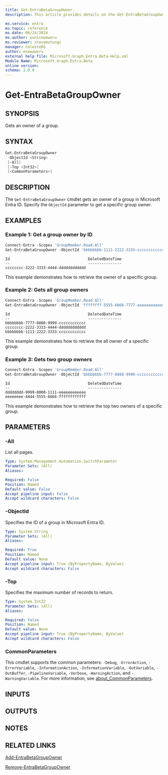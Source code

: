 ```yaml
---
title: Get-EntraBetaGroupOwner.
description: This article provides details on the Get-EntraBetaGroupOwner command.

ms.service: entra
ms.topic: reference
ms.date: 06/24/2024
ms.author: eunicewaweru
ms.reviewer: stevemutungi
manager: CelesteDG
author: msewaweru
external help file: Microsoft.Graph.Entra.Beta-Help.xml
Module Name: Microsoft.Graph.Entra.Beta
online version:
schema: 2.0.0
---
```


# Get-EntraBetaGroupOwner

## SYNOPSIS
Gets an owner of a group.

## SYNTAX

```powershell
Get-EntraBetaGroupOwner 
 -ObjectId <String> 
 [-All] 
 [-Top <Int32>] 
 [<CommonParameters>]
```

## DESCRIPTION
The `Get-EntraBetaGroupOwner` cmdlet gets an owner of a group in Microsoft Entra ID. Specify the `ObjectId` parameter to get a specific group owner.

## EXAMPLES

### Example 1: Get a group owner by ID
```powershell
Connect-Entra -Scopes 'GroupMember.Read.All'
Get-EntraBetaGroupOwner -ObjectId 'bbbbbbbb-1111-2222-3333-cccccccccccc'
```
```output
Id                                   DeletedDateTime
--                                   ---------------
cccccccc-2222-3333-4444-dddddddddddd
```
This example demonstrates how to retrieve the owner of a specific group.

### Example 2: Gets all group owners
```powershell
Connect-Entra -Scopes 'GroupMember.Read.All'
Get-EntraBetaGroupOwner -ObjectId 'ffffffff-5555-6666-7777-aaaaaaaaaaaa' -All
```
```output
Id                                   DeletedDateTime
--                                   ---------------
bbbbbbbb-7777-8888-9999-cccccccccccc
cccccccc-2222-3333-4444-dddddddddddd
bbbbbbbb-1111-2222-3333-cccccccccccc
```
This example demonstrates how to retrieve the all owner of a specific group.  

### Example 3: Gets two group owners
```powershell
Connect-Entra -Scopes 'GroupMember.Read.All'
Get-EntraBetaGroupOwner -ObjectId 'bbbbbbbb-7777-8888-9999-cccccccccccc' -Top 2
```
```output
Id                                   DeletedDateTime
--                                   ---------------
dddddddd-9999-0000-1111-eeeeeeeeeeee
eeeeeeee-4444-5555-6666-ffffffffffff
```
This example demonstrates how to retrieve the top two owners of a specific group. 

## PARAMETERS

### -All
List all pages.

```yaml
Type: System.Management.Automation.SwitchParameter
Parameter Sets: (All)
Aliases:

Required: False
Position: Named
Default value: False
Accept pipeline input: False
Accept wildcard characters: False
```

### -ObjectId
Specifies the ID of a group in Microsoft Entra ID.

```yaml
Type: System.String
Parameter Sets: (All)
Aliases:

Required: True
Position: Named
Default value: None
Accept pipeline input: True (ByPropertyName, ByValue)
Accept wildcard characters: False
```

### -Top
Specifies the maximum number of records to return.

```yaml
Type: System.Int32
Parameter Sets: (All)
Aliases:

Required: False
Position: Named
Default value: None
Accept pipeline input: True (ByPropertyName, ByValue)
Accept wildcard characters: False
```

### CommonParameters
This cmdlet supports the common parameters: `-Debug`, `-ErrorAction`, `-ErrorVariable`, `-InformationAction`, `-InformationVariable`, `-OutVariable`, `-OutBuffer`, `-PipelineVariable`, `-Verbose`, `-WarningAction`, and `-WarningVariable`. For more information, see [about_CommonParameters](https://go.microsoft.com/fwlink/?LinkID=113216).

## INPUTS

## OUTPUTS

## NOTES

## RELATED LINKS

[Add-EntraBetaGroupOwner](Add-EntraBetaGroupOwner.md)

[Remove-EntraBetaGroupOwner](Remove-EntraBetaGroupOwner.md)